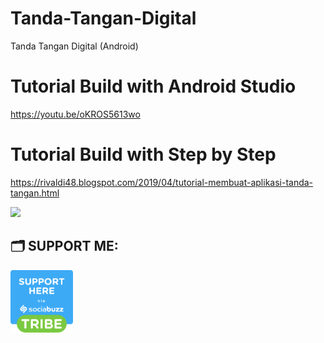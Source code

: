 # Tanda-Tangan-Digital
Tanda Tangan Digital (Android)

# Tutorial Build with Android Studio
https://youtu.be/oKROS5613wo

# Tutorial Build with Step by Step
https://rivaldi48.blogspot.com/2019/04/tutorial-membuat-aplikasi-tanda-tangan.html

<img src="https://1.bp.blogspot.com/-n1swEvueKtA/X_vRQRC83WI/AAAAAAAAHs4/q84CCjY3oTEgtHQFqN3zg8PAz23C72lIwCLcBGAsYHQ/s1280/Tutorial%2BMembuat%2BAplikasi%2BTanda%2BTangan%2BDigital%2Bdengan%2BAndroid%2BStudio.png" data-canonical-src="https://1.bp.blogspot.com/-n1swEvueKtA/X_vRQRC83WI/AAAAAAAAHs4/q84CCjY3oTEgtHQFqN3zg8PAz23C72lIwCLcBGAsYHQ/s1280/Tutorial%2BMembuat%2BAplikasi%2BTanda%2BTangan%2BDigital%2Bdengan%2BAndroid%2BStudio.png" style="max-width:100%;">

## 🗂 SUPPORT ME:
<a href="https://sociabuzz.com/azharrvldi_/donate"> 
<img src="https://github.com/AzharRivaldi/AzharRivaldi/blob/master/Support%20Here.png" width="100" height="100"></a>
